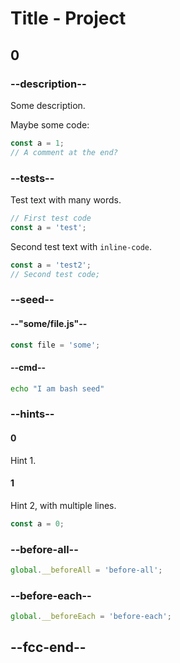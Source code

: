 # Title - Project

## 0

### --description--

Some description.

Maybe some code:

```js
const a = 1;
// A comment at the end?
```

### --tests--

Test text with many words.

```js
// First test code
const a = 'test';
```

Second test text with `inline-code`.

```js
const a = 'test2';
// Second test code;
```

### --seed--

#### --"some/file.js"--

```js
const file = 'some';
```

#### --cmd--

```bash
echo "I am bash seed"
```

### --hints--

#### 0

Hint 1.

#### 1

Hint 2, with multiple lines.

```js
const a = 0;
```

### --before-all--

```js
global.__beforeAll = 'before-all';
```

### --before-each--

```js
global.__beforeEach = 'before-each';
```

## --fcc-end--

